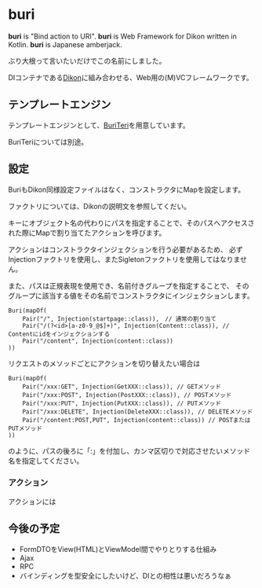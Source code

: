 # buri

**buri** is "Bind action to URI".
**buri** is Web Framework for Dikon written in Kotlin.
**buri** is Japanese amberjack.

ぶり大根って言いたいだけでこの名前にしました。

DIコンテナである[Dikon](../README.md)に組み合わせる、Web用の(M)VCフレームワークです。

## テンプレートエンジン
テンプレートエンジンとして、[BuriTeri](../buriteri/README.md)を用意しています。

BuriTeriについては別途。

## 設定
BuriもDikon同様設定ファイルはなく、コンストラクタにMapを設定します。

ファクトリについては、Dikonの説明文を参照してくだい。

キーにオブジェクト名の代わりにパスを指定することで、そのパスへアクセスされた際にMapで割り当てたアクションを呼びます。

アクションはコンストラクタインジェクションを行う必要があるため、
必ずInjectionファクトリを使用し、またSigletonファクトリを使用してはなりません。

また、パスは正規表現を使用でき、名前付きグループを指定することで、
そのグループに該当する値をその名前でコンストラクタにインジェクションします。

    Buri(mapOf(
        Pair("/", Injection(startpage::class)),　// 通常の割り当て
        Pair("/(?<id>[a-z0-9_@$]+)", Injection(Content::class)), // Contentにidをインジェクションする
        Pair("/content", Injection(content::class))
    ))
    
リクエストのメソッドごとにアクションを切り替えたい場合は

    Buri(mapOf(
        Pair("/xxx:GET", Injection(GetXXX::class)), // GETメソッド
        Pair("/xxx:POST", Injection(PostXXX::class)), // POSTメソッド
        Pair("/xxx:PUT", Injection(PutXXX::class)), // PUTメソッド
        Pair("/xxx:DELETE", Injection(DeleteXXX::class)), // DELETEメソッド
        Pair("/content:POST,PUT", Injection(content::class)) // POSTまたはPUTメソッド
    ))

のように、パスの後ろに「:」を付加し、カンマ区切りで対応させたいメソッド名を指定してください。

### アクション

アクションには

## 今後の予定

+ FormDTOをView(HTML)とViewModel間でやりとりする仕組み
+ Ajax
+ RPC
+ バインディングを型安全にしたいけど、DIとの相性は悪いだろうなぁ
